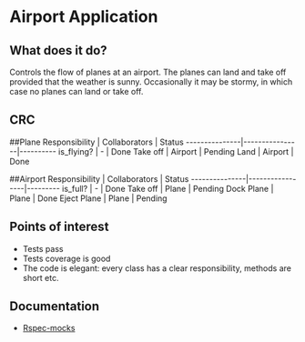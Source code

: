 Airport Application
=================

What does it do?
-------

Controls the flow of planes at an airport. 
The planes can land and take off provided that the weather is sunny. 
Occasionally it may be stormy, in which case no planes can land or take off. 

CRC
---------------

##Plane
Responsibility | Collaborators  | Status
---------------|----------------|----------
is_flying?	   |	   -        |  Done
Take off       |    Airport     |  Pending
Land 		   |	Airport     |  Done



##Airport
Responsibility | Collaborators   | Status
---------------|-----------------|---------
is_full?	   |       -         | Done
Take off       |     Plane       | Pending
Dock Plane     |     Plane       | Done
Eject Plane    |     Plane       | Pending



Points of interest
---------------

* Tests pass
* Tests coverage is good
* The code is elegant: every class has a clear responsibility, methods are short etc.

Documentation
--------------

* [Rspec-mocks](https://www.relishapp.com/rspec/rspec-mocks/docs)